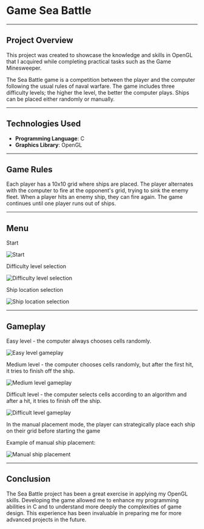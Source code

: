 # Game Sea Battle

---

## Project Overview

This project was created to showcase the knowledge and skills in OpenGL that I acquired while 
completing practical tasks such as the Game Minesweeper.

The Sea Battle game is a competition between the player and the computer following the usual rules 
of naval warfare. The game includes three difficulty levels; the higher the level, the better the 
computer plays. Ships can be placed either randomly or manually.

---

## Technologies Used

- **Programming Language**: C
- **Graphics Library**: OpenGL

---

## Game Rules

Each player has a 10x10 grid where ships are placed. The player alternates with the computer to fire at 
the opponent's grid, trying to sink the enemy fleet. When a player hits an enemy ship, they can fire again. 
The game continues until one player runs out of ships.

---

## Menu

Start

![Start](README_media/Menu/start.png)

Difficulty level selection

![Difficulty level selection](README_media/Menu/level.png)

Ship location selection

![Ship location selection](README_media/Menu/location.png)

---

## Gameplay

Easy level - the computer always chooses cells randomly.

![Easy level gameplay](README_media/Gameplay/easy.gif)

Medium level - the computer chooses cells randomly, but after the first hit, it tries to finish off the ship.

![Medium level gameplay](README_media/Gameplay/medium.gif)

Difficult level - the computer selects cells according to an algorithm and after a hit, it tries to finish off the ship.

![Difficult level gameplay](README_media/Gameplay/difficult.gif)

In the manual placement mode, the player can strategically place each ship on their grid before starting the game

Example of manual ship placement:

![Manual ship placement](README_media/Gameplay/location.gif)

---

## Conclusion

The Sea Battle project has been a great exercise in applying my OpenGL skills. Developing the game allowed 
me to enhance my programming abilities in C and to understand more deeply the complexities of game design. 
This experience has been invaluable in preparing me for more advanced projects in the future.
